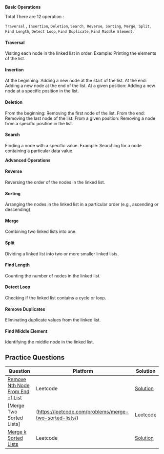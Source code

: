 **Basic Operations**   

Total There are 12 operation :  

`Traversal` , `Insertion`, `Deletion`, `Search`,` Reverse`,` Sorting`,` Merge`,` Split`, `Find Length`, `Detect Loop`, `Find Duplicate`, `Find Middle Element`.
#### Traversal
Visiting each node in the linked list in order.
Example: Printing the elements of the list.

#### Insertion
At the beginning: Adding a new node at the start of the list.
At the end: Adding a new node at the end of the list.
At a given position: Adding a new node at a specific position in the list.

#### Deletion
From the beginning: Removing the first node of the list.
From the end: Removing the last node of the list.
From a given position: Removing a node from a specific position in the list.

#### Search
Finding a node with a specific value.
Example: Searching for a node containing a particular data value.

**Advanced Operations**
#### Reverse
Reversing the order of the nodes in the linked list.

#### Sorting
Arranging the nodes in the linked list in a particular order (e.g., ascending or descending).

#### Merge
Combining two linked lists into one.

#### Split
Dividing a linked list into two or more smaller linked lists.

#### Find Length
Counting the number of nodes in the linked list.

#### Detect Loop
Checking if the linked list contains a cycle or loop.

#### Remove Duplicates
Eliminating duplicate values from the linked list.

#### Find Middle Element
Identifying the middle node in the linked list.


## Practice Questions

|Question | Platform | Solution|
|---------|----------|---------|
|[Remove Nth Node From End of List](https://leetcode.com/problems/remove-nth-node-from-end-of-list/description/)| Leetcode |[Solution](/src/link_list/remove_the_nth_node.py)|
|[Merge Two Sorted Lists]|(https://leetcode.com/problems/merge-two-sorted-lists/)| Leetcode | [Solution](/src/link_list/merging_sorted_list.py)|
|[Merge k Sorted Lists](https://leetcode.com/problems/merge-k-sorted-lists/description/)|Leetcode|[Solution](/src/link_list/merge_list_of_linked_list.py)|